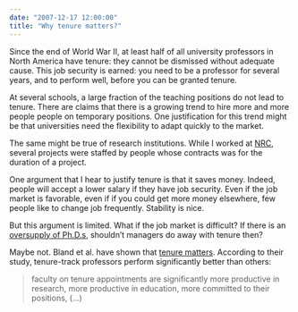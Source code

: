 ```yaml
---
date: "2007-12-17 12:00:00"
title: "Why tenure matters?"
---
```




Since the end of World War II, at least half of all university professors in North America have tenure: they cannot be dismissed without adequate cause. This job security is earned: you need to be a professor for several years, and to perform well, before you can be granted tenure.

At several schools, a large fraction of the teaching positions do not lead to tenure. There are claims that there is a growing trend to hire more and more people people on temporary positions. One justification for this trend might be that universities need the flexibility to adapt quickly to the market.

The same might be true of research institutions. While I worked at [NRC](http://www.nrc-cnrc.gc.ca/index.html), several projects were staffed by people whose contracts was for the duration of a project. 

One argument that I hear to justify tenure is that it saves money. Indeed, people will accept a lower salary if they have job security. Even if the job market is favorable, even if if you could get more money elsewhere, few people like to change job frequently. Stability is nice.

But this argument is limited. What if the job market is difficult? If there is an [oversupply of Ph.D.s](/lemire/blog/2004/07/10/a-must-read-paper-in-the-chronicle/), shouldn&rsquo;t managers do away with tenure then?

Maybe not. Bland et al. have shown that [tenure matters](https://muse.jhu.edu/login?auth=0&amp;type=summary&amp;url=/journals/journal_of_higher_education/v077/77.1bland.html). According to their study, tenure-track professors perform significantly better than others:

>  faculty on tenure appointments are significantly more productive in research, more productive in education, more committed to their positions, (&hellip;)


